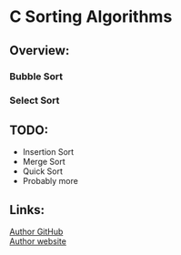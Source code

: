 # C Sorting Algorithms

## Overview:
### Bubble Sort
### Select Sort

## TODO:
- Insertion Sort
- Merge Sort
- Quick Sort
- Probably more

## Links:
[Author GitHub](https://github.com/Martan03)  
[Author website](https://martan03.github.io/Portfolio/)